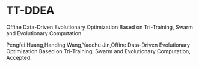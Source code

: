 # TT-DDEA
Offine Data-Driven Evolutionary Optimization Based on Tri-Training, Swarm and Evolutionary Computation

Pengfei Huang,Handing Wang,Yaochu Jin,Offine Data-Driven Evolutionary Optimization Based on Tri-Training, Swarm and Evolutionary Computation, Accepted. 

